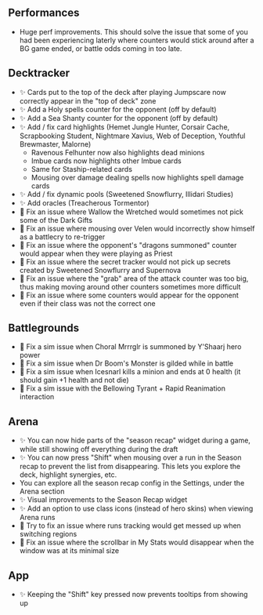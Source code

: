 ## Performances

-   Huge perf improvements. This should solve the issue that some of you had been experiencing laterly where counters would stick around after a BG game ended, or battle odds coming in too late.

## Decktracker

-   ✨ Cards put to the top of the deck after playing Jumpscare now correctly appear in the "top of deck" zone
-   ✨ Add a Holy spells counter for the opponent (off by default)
-   ✨ Add a Sea Shanty counter for the opponent (off by default)
-   ✨ Add / fix card highlights (Hemet Jungle Hunter, Corsair Cache, Scrapbooking Student, Nightmare Xavius, Web of Deception, Youthful Brewmaster, Malorne)
    -   Ravenous Felhunter now also highlights dead minions
    -   Imbue cards now highlights other Imbue cards
    -   Same for Staship-related cards
    -   Mousing over damage dealing spells now highlights spell damage cards
-   ✨ Add / fix dynamic pools (Sweetened Snowflurry, Illidari Studies)
-   ✨ Add oracles (Treacherous Tormentor)
-   🐞 Fix an issue where Wallow the Wretched would sometimes not pick some of the Dark Gifts
-   🐞 Fix an issue where mousing over Velen would incorrectly show himself as a battlecry to re-trigger
-   🐞 Fix an issue where the opponent's "dragons summoned" counter would appear when they were playing as Priest
-   🐞 Fix an issue where the secret tracker would not pick up secrets created by Sweetened Snowflurry and Supernova
-   🐞 Fix an issue where the "grab" area of the attack counter was too big, thus making moving around other counters sometimes more difficult
-   🐞 Fix an issue where some counters would appear for the opponent even if their class was not the correct one

## Battlegrounds

-   🐞 Fix a sim issue when Choral Mrrrglr is summoned by Y'Shaarj hero power
-   🐞 Fix a sim issue when Dr Boom's Monster is gilded while in battle
-   🐞 Fix a sim issue when Icesnarl kills a minion and ends at 0 health (it should gain +1 health and not die)
-   🐞 Fix a sim issue with the Bellowing Tyrant + Rapid Reanimation interaction

## Arena

-   ✨ You can now hide parts of the "season recap" widget during a game, while still showing off everything during the draft
-   ✨ You can now press "Shift" when mousing over a run in the Season recap to prevent the list from disappearing. This lets you explore the deck, highlight synergies, etc.
-   You can explore all the season recap config in the Settings, under the Arena section
-   ✨ Visual improvements to the Season Recap widget
-   ✨ Add an option to use class icons (instead of hero skins) when viewing Arena runs
-   🐞 Try to fix an issue where runs tracking would get messed up when switching regions
-   🐞 Fix an issue where the scrollbar in My Stats would disappear when the window was at its minimal size

## App

-   ✨ Keeping the "Shift" key pressed now prevents tooltips from showing up
